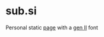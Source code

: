 # sub.si

Personal static [page](https://sub.si) with a [gen II](https://bulbapedia.bulbagarden.net/wiki/Generation_II) font
